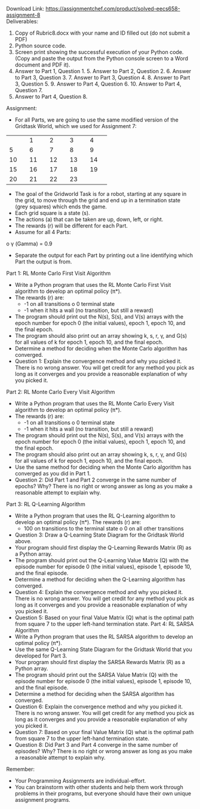 Download Link: https://assignmentchef.com/product/solved-eecs658-assignment-8
<br>
Deliverables:

<ol>

 <li>Copy of Rubric8.docx with your name and ID filled out (do not submit a PDF)</li>

 <li>Python source code.</li>

 <li>Screen print showing the successful execution of your Python code. (Copy and paste the output from the Python console screen to a Word document and PDF it).</li>

 <li>Answer to Part 1, Question 1. 5. Answer to Part 2, Question 2. 6. Answer to Part 3, Question 3. 7. Answer to Part 3, Question 4. 8. Answer to Part 3, Question 5. 9. Answer to Part 4, Question 6. 10. Answer to Part 4, Question 7.</li>

 <li>Answer to Part 4, Question 8.</li>

</ol>




Assignment:

<ul>

 <li>For all Parts, we are going to use the same modified version of the Gridtask World, which we used for Assignment 7:</li>

</ul>

<table width="192">

 <tbody>

  <tr>

   <td width="38"> </td>

   <td width="38">1</td>

   <td width="38">2</td>

   <td width="38">3</td>

   <td width="38">4</td>

  </tr>

  <tr>

   <td width="38">5</td>

   <td width="38">6</td>

   <td width="38">7</td>

   <td width="38">8</td>

   <td width="38">9</td>

  </tr>

  <tr>

   <td width="38">10</td>

   <td width="38">11</td>

   <td width="38">12</td>

   <td width="38">13</td>

   <td width="38">14</td>

  </tr>

  <tr>

   <td width="38">15</td>

   <td width="38">16</td>

   <td width="38">17</td>

   <td width="38">18</td>

   <td width="38">19</td>

  </tr>

  <tr>

   <td width="38">20</td>

   <td width="38">21</td>

   <td width="38">22</td>

   <td width="38">23</td>

   <td width="38"> </td>

  </tr>

 </tbody>

</table>

<ul>

 <li>The goal of the Gridworld Task is for a robot, starting at any square in the grid, to move through the grid and end up in a termination state (grey squares) which ends the game.</li>

 <li>Each grid square is a state (s).</li>

 <li>The actions (a) that can be taken are up, down, left, or right.</li>

 <li>The rewards (r) will be different for each Part.</li>

 <li>Assume for all 4 Parts:</li>

</ul>

o γ (Gamma) = 0.9

<ul>

 <li>Separate the output for each Part by printing out a line identifying which Part the output is from.</li>

</ul>




Part 1: RL Monte Carlo First Visit Algorithm

<ul>

 <li>Write a Python program that uses the RL Monte Carlo First Visit algorithm to develop an optimal policy (π*).</li>

 <li>The rewards (r) are:

  <ul>

   <li>-1 on all transitions o 0 terminal state</li>

   <li>-1 when it hits a wall (no transition, but still a reward)</li>

  </ul></li>

 <li>The program should print out the N(s), S(s), and V(s) arrays with the epoch number for epoch 0 (the initial values), epoch 1, epoch 10, and the final epoch.</li>

 <li>The program should also print out an array showing k, s, r, γ, and G(s) for all values of k for epoch 1, epoch 10, and the final epoch.</li>

 <li>Determine a method for deciding when the Monte Carlo algorithm has converged.</li>

 <li>Question 1: Explain the convergence method and why you picked it. There is no wrong answer. You will get credit for any method you pick as long as it converges and you provide a reasonable explanation of why you picked it.</li>

</ul>




Part 2: RL Monte Carlo Every Visit Algorithm

<ul>

 <li>Write a Python program that uses the RL Monte Carlo Every Visit algorithm to develop an optimal policy (π*).</li>

 <li>The rewards (r) are:

  <ul>

   <li>-1 on all transitions o 0 terminal state</li>

   <li>-1 when it hits a wall (no transition, but still a reward)</li>

  </ul></li>

 <li>The program should print out the N(s), S(s), and V(s) arrays with the epoch number for epoch 0 (the initial values), epoch 1, epoch 10, and the final epoch.</li>

 <li>The program should also print out an array showing k, s, r, γ, and G(s) for all values of k for epoch 1, epoch 10, and the final epoch.</li>

 <li>Use the same method for deciding when the Monte Carlo algorithm has converged as you did in Part 1.</li>

 <li>Question 2: Did Part 1 and Part 2 converge in the same number of epochs? Why? There is no right or wrong answer as long as you make a reasonable attempt to explain why.</li>

</ul>

Part 3: RL Q-Learning Algorithm

<ul>

 <li>Write a Python program that uses the RL Q-Learning algorithm to develop an optimal policy (π*). The rewards (r) are:

  <ul>

   <li>100 on transitions to the terminal state o 0 on all other transitions</li>

  </ul></li>

 <li>Question 3: Draw a Q-Learning State Diagram for the Gridtask World above.</li>

 <li>Your program should first display the Q-Learning Rewards Matrix (R) as a Python array.</li>

 <li>The program should print out the Q-Learning Value Matrix (Q) with the episode number for episode 0 (the initial values), episode 1, episode 10, and the final episode.</li>

 <li>Determine a method for deciding when the Q-Learning algorithm has converged.</li>

 <li>Question 4: Explain the convergence method and why you picked it. There is no wrong answer. You will get credit for any method you pick as long as it converges and you provide a reasonable explanation of why you picked it.</li>

 <li>Question 5: Based on your final Value Matrix (Q) what is the optimal path from square 7 to the upper left-hand termination state. Part 4: RL SARSA Algorithm</li>

 <li>Write a Python program that uses the RL SARSA algorithm to develop an optimal policy (π*).</li>

 <li>Use the same Q-Learning State Diagram for the Gridtask World that you developed for Part 3.</li>

 <li>Your program should first display the SARSA Rewards Matrix (R) as a Python array.</li>

 <li>The program should print out the SARSA Value Matrix (Q) with the episode number for episode 0 (the initial values), episode 1, episode 10, and the final episode.</li>

 <li>Determine a method for deciding when the SARSA algorithm has converged.</li>

 <li>Question 6: Explain the convergence method and why you picked it. There is no wrong answer. You will get credit for any method you pick as long as it converges and you provide a reasonable explanation of why you picked it.</li>

 <li>Question 7: Based on your final Value Matrix (Q) what is the optimal path from square 7 to the upper left-hand termination state.</li>

 <li>Question 8: Did Part 3 and Part 4 converge in the same number of episodes? Why? There is no right or wrong answer as long as you make a reasonable attempt to explain why.</li>

</ul>




Remember:

<ul>

 <li>Your Programming Assignments are individual-effort.</li>

 <li>You can brainstorm with other students and help them work through problems in their programs, but everyone should have their own unique assignment programs.</li>

</ul>